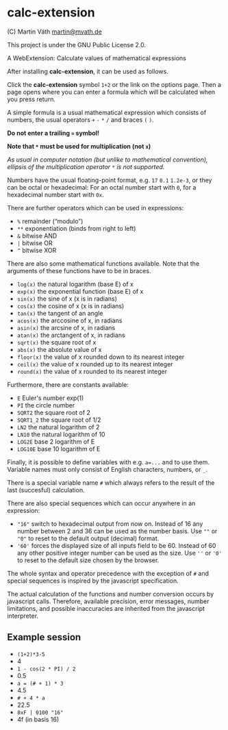 # calc-extension

(C) Martin Väth <martin@mvath.de>

This project is under the GNU Public License 2.0.

A WebExtension: Calculate values of mathematical expressions

After installing __calc-extension__, it can be used as follows.

Click the __calc-extension__ symbol `1+2` or the link on the options page.
Then a page opens where you can enter a formula which will be calculated
when you press return.

A simple formula is a usual mathematical expression which consists of numbers,
the usual operators `+` `-` `*` `/` and braces `(` `)`.

**Do not enter a trailing `=` symbol!**

**Note that `*` must be used for multiplication (not `x`)**

_As usual in computer notation (but unlike to mathematical convention),_
_ellipsis of the multiplication operator_ `*` _is not supported._

Numbers have the usual floating-point format, e.g. `17`  `0.1` `1.2e-3`,
or they can be octal or hexadecimal: For an octal number start with `0`,
for a hexadecimal number start with `0x`.

There are further operators which can be used in expressions:

- `%` remainder (“modulo”)
- `**` exponentiation (binds from right to left)
- `&` bitwise AND
- `|` bitwise OR
- `^` bitwise XOR

There are also some mathematical functions available.
Note that the arguments of these functions have to be in braces.

- `log(x)` the natural logarithm (base E) of x
- `exp(x)` the exponential function (base E) of x
- `sin(x)` the sine of x (x is in radians)
- `cos(x)` the cosine of x (x is in radians)
- `tan(x)` the tangent of an angle
- `acos(x)` the arccosine of x, in radians
- `asin(x)` the arcsine of x, in radians
- `atan(x)` the arctangent of x, in radians
- `sqrt(x)` the square root of x
- `abs(x)` the absolute value of x
- `floor(x)` the value of x rounded down to its nearest integer
- `ceil(x)` the value of x rounded up to its nearest integer
- `round(x)` the value of x rounded to its nearest integer

Furthermore, there are constants available:

- `E` Euler's number exp(1)
- `PI` the circle number
- `SQRT2` the square root of 2
- `SQRT1_2` the square root of 1/2
- `LN2` the natural logarithm of 2
- `LN10` the natural logarithm of 10
- `LOG2E` base 2 logarithm of E
- `LOG10E` base 10 logarithm of E

Finally, it is possible to define variables with e.g. `a=...` and to use them.
Variable names must only consist of English characters, numbers, or `_`.

There is a special variable name `#` which always refers to the result of
the last (succesful) calculation.

There are also special sequences which can occur anywhere in an expression:

- `"16"` switch to hexadecimal output from now on.
  Instead of 16 any number between 2 and 36 can be used as the number basis.
  Use `""` or `"0"` to reset to the default output (decimal) format.
- `'60'` forces the displayed size of all inputs field to be 60.
  Instead of 60 any other positive integer number can be used as the size.
  Use `''` or `'0'` to reset to the default size chosen by the browser.

The whole syntax and operator precedence with the exception of `#` and
special sequences is inspired by the javascript specification.

The actual calculation of the functions and number conversion occurs
by javascript calls. Therefore, available precision, error messages,
number limitations, and possible inaccuracies are inherited from the
javascript interpreter.

## Example session

- `(1+2)*3-5`
- 4
- `1 - cos(2 * PI) / 2`
- 0.5
- `a = (# + 1) * 3`
- 4.5
- `# + 4 * a`
- 22.5
- `0xF | 0100 "16"`
- 4f (in basis 16)
